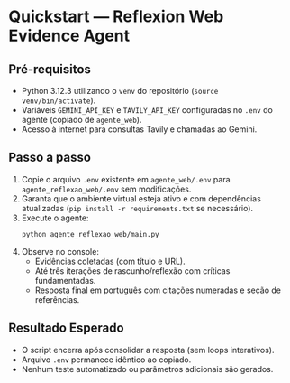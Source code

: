 # Quickstart — Reflexion Web Evidence Agent

## Pré-requisitos
- Python 3.12.3 utilizando o `venv` do repositório (`source venv/bin/activate`).
- Variáveis `GEMINI_API_KEY` e `TAVILY_API_KEY` configuradas no `.env` do agente (copiado de `agente_web`).
- Acesso à internet para consultas Tavily e chamadas ao Gemini.

## Passo a passo
1. Copie o arquivo `.env` existente em `agente_web/.env` para `agente_reflexao_web/.env` sem modificações.
2. Garanta que o ambiente virtual esteja ativo e com dependências atualizadas (`pip install -r requirements.txt` se necessário).
3. Execute o agente:
   ```bash
   python agente_reflexao_web/main.py
   ```
4. Observe no console:
   - Evidências coletadas (com título e URL).
   - Até três iterações de rascunho/reflexão com críticas fundamentadas.
   - Resposta final em português com citações numeradas e seção de referências.

## Resultado Esperado
- O script encerra após consolidar a resposta (sem loops interativos).
- Arquivo `.env` permanece idêntico ao copiado.
- Nenhum teste automatizado ou parâmetros adicionais são gerados.
